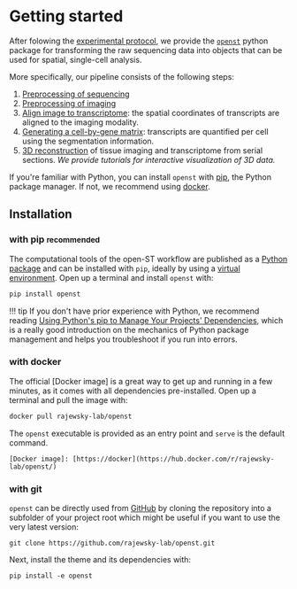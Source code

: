 # Getting started

After folowing the [experimental protocol](../experimental/getting_started.md), we provide the [`openst`](https://pypi.org/project/openst/)
python package for transforming the raw sequencing data into objects that can be used for spatial, single-cell
analysis.

More specifically, our pipeline consists of the following steps:

1. [Preprocessing of sequencing](preprocessing_sequencing.md)
2. [Preprocessing of imaging](preprocessing_imaging.md)
3. [Align image to transcriptome](pairwise_alignment.md): the spatial coordinates of transcripts are aligned
    to the imaging modality.
4. [Generating a cell-by-gene matrix](generate_expression_matrix.md): transcripts
    are quantified per cell using the segmentation information.
5. [3D reconstruction](threed_reconstruction.md) of tissue imaging and transcriptome from serial sections.
   *We provide tutorials for interactive visualization of 3D data.*

If you're familiar with Python, you can install `openst` with [pip], the Python package manager.
If not, we recommend using [docker].

[pip]: #with-pip
[docker]: #with-docker

## Installation

### with pip <small>recommended</small>

The computational tools of the open-ST workflow are published as a [Python package]
and can be installed with `pip`, ideally by using a [virtual environment].
Open up a terminal and install `openst` with:

``` sh
pip install openst
```

!!! tip
    If you don't have prior experience with Python, we recommend reading
    [Using Python's pip to Manage Your Projects' Dependencies], which is a really
    good introduction on the mechanics of Python package management and helps you
    troubleshoot if you run into errors.

  [Python package]: https://pypi.org/project/openst/
  [virtual environment]: https://realpython.com/what-is-pip/#using-pip-in-a-python-virtual-environment
  [Markdown]: https://python-markdown.github.io/
  [Pygments]: https://pygments.org/
  [Python Markdown Extensions]: https://facelessuser.github.io/pymdown-extensions/
  [Using Python's pip to Manage Your Projects' Dependencies]: https://realpython.com/what-is-pip/

### with docker

The official [Docker image] is a great way to get up and running in a few
minutes, as it comes with all dependencies pre-installed. Open up a terminal
and pull the image with:

``` sh
docker pull rajewsky-lab/openst
```

The `openst` executable is provided as an entry point and `serve` is the
default command.

    [Docker image]: [https://docker](https://hub.docker.com/r/rajewsky-lab/openst/)

### with git

`openst` can be directly used from [GitHub] by cloning the
repository into a subfolder of your project root which might be useful if you
want to use the very latest version:

```
git clone https://github.com/rajewsky-lab/openst.git
```

Next, install the theme and its dependencies with:

```
pip install -e openst
```

  [GitHub]: https://github.com/rajewsky-lab/openst